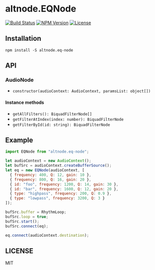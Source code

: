 # altnode.EQNode
[![Build Status](http://img.shields.io/travis/altnode/eq-node.svg?style=flat-square)](https://travis-ci.org/altnode/eq-node)
[![NPM Version](http://img.shields.io/npm/v/altnode.eq-node.svg?style=flat-square)](https://www.npmjs.org/package/altnode.eq-node)
[![License](http://img.shields.io/badge/license-MIT-brightgreen.svg?style=flat-square)](http://mohayonao.mit-license.org/)

## Installation

```
npm install -S altnode.eq-node
```

## API
### AudioNode
- `constructor(audioContext: AudioContext, paramsList: object[])`

#### Instance methods
- `getAllFilters(): BiquadFilterNode[]`
- `getFilterAtIndex(index: number): BiquadFilterNode`
- `getFilterById(id: string): BiquadFilterNode`

## Example

```js
import EQNode from "altnode.eq-node";

let audioContext = new AudioContext();
let bufSrc = audioContext.createBufferSource();
let eq = new EQNode(audioContext, [
  { frequency: 400, Q: 12, gain: 10 },
  { frequency: 800, Q: 16, gain: 20 },
  { id: "foo", frequency: 1200, Q: 14, gain: 30 },
  { id: "bar", frequency: 1600, Q: 12, gain: 20 },
  { type: "highpass", frequency: 200, Q: 0.9 },
  { type: "lowpass", frequency: 3200, Q: 3 }
]);

bufSrc.buffer = RhythmLoop;
bufSrc.loop = true;
bufSrc.start();
bufSrc.connect(eq);

eq.connect(audioContext.destination);
```

## LICENSE
MIT
